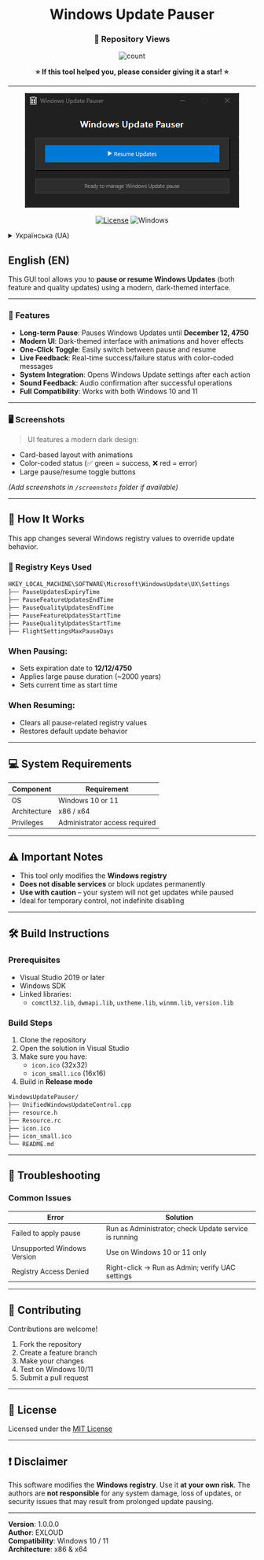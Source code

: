 
<div align="center">
  
# Windows Update Pauser

### 👀 Repository Views  
<img alt="count" src="https://count.getloli.com/get/@:EXLOUD-WUP?theme=rule34" />  

**⭐ If this tool helped you, please consider giving it a star! ⭐**  

---

<img src="assets/preview.png" alt="Office Privacy and Telemetry Disabler Logo">

[![License](https://img.shields.io/badge/License-MIT-blue.svg)](LICENSE)
![Windows](https://img.shields.io/badge/Windows-10%2F11-blue.svg)

</div>

<details>
<summary>Українська (UA)</summary>

Ця програма дозволяє **призупиняти або поновлювати оновлення Windows** (як функціональні, так і якісні) за допомогою сучасного графічного інтерфейсу.

### Що робить ця утиліта?
- Призупиняє оновлення до **12 грудня 4750 року**
- Дозволяє поновити оновлення будь-коли
- Темна тема, плавна анімація, візуальні та звукові ефекти
- Відкриває параметри оновлення Windows після дії
- Підтримує Windows 10 та 11

### Як користуватись?
1. Запустіть `.exe` з правами адміністратора
2. Натисніть кнопку **⏸️ Pause Until 4750** або **▶️ Resume Updates**
3. Програма:
   - Змінить записи в реєстрі
   - Відобразить статус виконання
   - Програє звуковий сигнал
   - Відкриє `ms-settings:windowsupdate`

### Увага!
- Необхідні **права адміністратора**
- Використовуйте на власний ризик (резервна копія рекомендується)
- Може не працювати в корпоративних мережах

</details>

## English (EN)

This GUI tool allows you to **pause or resume Windows Updates** (both feature and quality updates) using a modern, dark-themed interface.

---

### 🔧 Features

- **Long-term Pause**: Pauses Windows Updates until **December 12, 4750**
- **Modern UI**: Dark-themed interface with animations and hover effects
- **One-Click Toggle**: Easily switch between pause and resume
- **Live Feedback**: Real-time success/failure status with color-coded messages
- **System Integration**: Opens Windows Update settings after each action
- **Sound Feedback**: Audio confirmation after successful operations
- **Full Compatibility**: Works with both Windows 10 and 11

---

### 🖥️ Screenshots

> UI features a modern dark design:
- Card-based layout with animations
- Color-coded status (✅ green = success, ❌ red = error)
- Large pause/resume toggle buttons

_(Add screenshots in `/screenshots` folder if available)_

---

## 🚀 How It Works

This app changes several Windows registry values to override update behavior.

### 🔑 Registry Keys Used

```
HKEY_LOCAL_MACHINE\SOFTWARE\Microsoft\WindowsUpdate\UX\Settings
├── PauseUpdatesExpiryTime
├── PauseFeatureUpdatesEndTime
├── PauseQualityUpdatesEndTime
├── PauseFeatureUpdatesStartTime
├── PauseQualityUpdatesStartTime
├── FlightSettingsMaxPauseDays
```

### When Pausing:
- Sets expiration date to **12/12/4750**
- Applies large pause duration (~2000 years)
- Sets current time as start time

### When Resuming:
- Clears all pause-related registry values
- Restores default update behavior

---

## 💻 System Requirements

| Component        | Requirement                      |
|------------------|----------------------------------|
| OS               | Windows 10 or 11                 |
| Architecture     | x86 / x64                        |
| Privileges       | Administrator access required    |

---

## ⚠️ Important Notes

- This tool only modifies the **Windows registry**
- **Does not disable services** or block updates permanently
- **Use with caution** – your system will not get updates while paused
- Ideal for temporary control, not indefinite disabling

---

## 🛠️ Build Instructions

### Prerequisites

- Visual Studio 2019 or later
- Windows SDK
- Linked libraries:
  - `comctl32.lib`, `dwmapi.lib`, `uxtheme.lib`, `winmm.lib`, `version.lib`

### Build Steps

1. Clone the repository
2. Open the solution in Visual Studio
3. Make sure you have:
   - `icon.ico` (32x32)
   - `icon_small.ico` (16x16)
4. Build in **Release mode**

```
WindowsUpdatePauser/
├── UnifiedWindowsUpdateControl.cpp
├── resource.h
├── Resource.rc
├── icon.ico
├── icon_small.ico
└── README.md
```

---

## 🐞 Troubleshooting

### Common Issues

| Error                      | Solution                                                  |
|----------------------------|-----------------------------------------------------------|
| Failed to apply pause      | Run as Administrator; check Update service is running     |
| Unsupported Windows Version| Use on Windows 10 or 11 only                              |
| Registry Access Denied     | Right-click → Run as Admin; verify UAC settings           |

---

## 🧩 Contributing

Contributions are welcome!

1. Fork the repository
2. Create a feature branch
3. Make your changes
4. Test on Windows 10/11
5. Submit a pull request

---

## 📄 License

Licensed under the [MIT License](LICENSE)

---

## ❗ Disclaimer

This software modifies the **Windows registry**. Use it **at your own risk**. The authors are **not responsible** for any system damage, loss of updates, or security issues that may result from prolonged update pausing.

---

**Version**: 1.0.0.0  
**Author**: EXLOUD  
**Compatibility**: Windows 10 / 11  
**Architecture**: x86 & x64  

